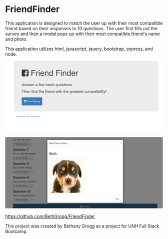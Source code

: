 # FriendFinder

This application is designed to match the user up with their most compatible friend based on their responses to 10 questions.  The user first fills out the survey and then a modal pops up with their most compatible friend's name and photo.

This application utilizes html, javascript, jquery, bootstrap, express, and node.

![FriendFinder1](/FriendFinder1.png)

![FriendFinder2](/FriendFinder2.png)

https://github.com/BethGrogg/FriendFinder

This project was created by Bethany Grogg as a project for UNH Full Stack Bootcamp.